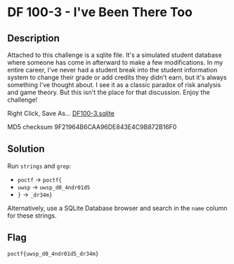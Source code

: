 # DF 100-3 - I've Been There Too    
## Description
Attached to this challenge is a sqlite file. It's a simulated student database where someone has come in afterward to make a few modifications. In my entire career, I've never had a student break into the student information system to change their grade or add credits they didn't earn, but it's always something I've thought about. I see it as a classic paradox of risk analysis and game theory. But this isn't the place for that discussion. Enjoy the challenge!

Right Click, Save As... [DF100-3.sqlite](https://pointeroverflowctf.com/static/DF100-3.sqlite)

MD5 checksum 9F21964B6CAA96DE843E4C9B872B16F0

## Solution
Run `strings` and `grep`:
 - `poctf` -> `poctf{`
 - `uwsp` -> `uwsp_d0_4ndr01d5` 
 - `}` -> `_dr34m}`

Alternatively, use a SQLite Database browser and search in the `name` column for these strings.

## Flag
`poctf{uwsp_d0_4ndr01d5_dr34m}`